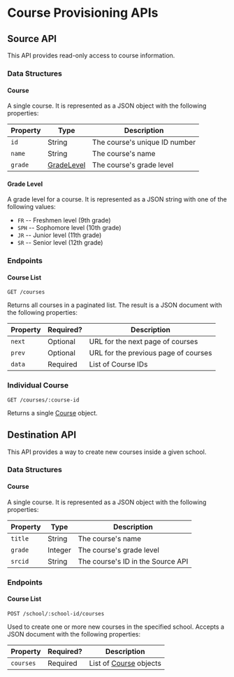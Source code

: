 # Course Provisioning APIs

## Source API

This API provides read-only access to course information.

### Data Structures

<a name="Course"></a>
#### Course

A single course. It is represented as a JSON object with the following properties:

 Property | Type           | Description
----------|----------------|-------------------------------
 `id`     | String         | The course's unique ID number
 `name`   | String         | The course's name
 `grade`  | [GradeLevel][] | The course's grade level

<a name="GradeLevel"></a>
#### Grade Level

A grade level for a course. It is represented as a JSON string with one of the following values:

* `FR` -- Freshmen level (9th grade)
* `SPH` -- Sophomore level (10th grade)
* `JR` -- Junior level (11th grade)
* `SR` -- Senior level (12th grade)

### Endpoints

#### Course List

`GET /courses`

Returns all courses in a paginated list. The result is a JSON document with the following properties:

 Property | Required? | Description
----------|-----------|--------------------------------------
 `next`   | Optional  | URL for the next page of courses
 `prev`   | Optional  | URL for the previous page of courses
 `data`   | Required  | List of Course IDs

### Individual Course

`GET /courses/:course-id`

Returns a single [Course][] object.

## Destination API

This API provides a way to create new courses inside a given school.

### Data Structures

<a name="DstCourse"></a>
#### Course

A single course. It is represented as a JSON object with the following properties:

 Property | Type    | Description
----------|---------|-----------------------------------
 `title`  | String  | The course's name
 `grade`  | Integer | The course's grade level
 `srcid`  | String  | The course's ID in the Source API

### Endpoints

#### Course List

`POST /school/:school-id/courses`

Used to create one or more new courses in the specified school. Accepts a JSON document with the following properties:

 Property  | Required? | Description
-----------|-----------|--------------------------------------
 `courses` | Required  | List of [Course][DstCourse] objects

<!-- Links -->
[Course]: #Course
[DstCourse]: #DstCourse
[GradeLevel]: #GradeLevel